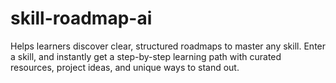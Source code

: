 # skill-roadmap-ai
Helps learners discover clear, structured roadmaps to master any skill. Enter a skill, and instantly get a step-by-step learning path with curated resources, project ideas, and unique ways to stand out.
